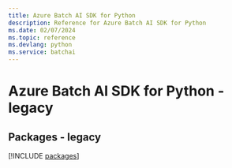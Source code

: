 ```yaml
---
title: Azure Batch AI SDK for Python
description: Reference for Azure Batch AI SDK for Python
ms.date: 02/07/2024
ms.topic: reference
ms.devlang: python
ms.service: batchai
---
```

# Azure Batch AI SDK for Python - legacy
## Packages - legacy
[!INCLUDE [packages](batch-ai-index.md)]